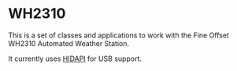 # WH2310

This is a set of classes and applications to work with the Fine Offset WH2310 Automated Weather Station.

It currently uses [HIDAPI](https://github.com/signal11/hidapi) for USB support.